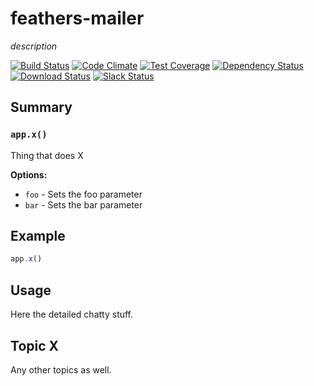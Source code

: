 # feathers-mailer
*description*

[![Build Status](https://travis-ci.org/feathersjs/feathers-mailer.png?branch=master)](https://travis-ci.org/feathersjs/feathers-mailer)
[![Code Climate](https://codeclimate.com/github/feathersjs/feathers-mailer/badges/gpa.svg)](https://codeclimate.com/github/feathersjs/feathers-mailer)
[![Test Coverage](https://codeclimate.com/github/feathersjs/feathers-mailer/badges/coverage.svg)](https://codeclimate.com/github/feathersjs/feathers-mailer/coverage)
[![Dependency Status](https://img.shields.io/david/feathersjs/feathers-mailer.svg?style=flat-square)](https://david-dm.org/feathersjs/feathers-mailer)
[![Download Status](https://img.shields.io/npm/dm/feathers-mailer.svg?style=flat-square)](https://www.npmjs.com/package/feathers-mailer)
[![Slack Status](http://slack.feathersjs.com/badge.svg)](http://slack.feathersjs.com)


## Summary

### `app.x()`

Thing that does X

__Options:__

- `foo` - Sets the foo parameter
- `bar` - Sets the bar parameter

## Example

```js
app.x()
```

## Usage

Here the detailed chatty stuff.

## Topic X

Any other topics as well.